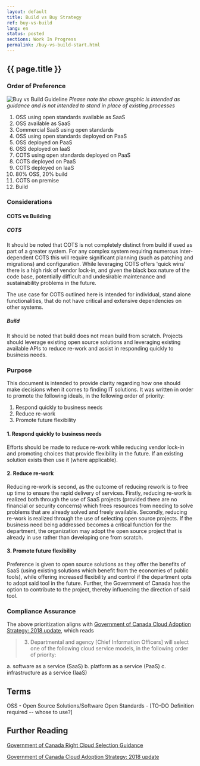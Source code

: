 ```yaml
---
layout: default
title: Build vs Buy Strategy
ref: buy-vs-build
lang: en
status: posted
sections: Work In Progress
permalink: /buy-vs-build-start.html
---
```


## {{ page.title }}

### Order of Preference

![Buy vs Build Guideline]({{site.baseurl}}/assets/images/Buy_vs_Build_Decision_Tree.png)
*Please note the above graphic is intended as guidance and is not intended to stand in place of existing processes*

1. OSS using open standards available as SaaS
2. OSS available as SaaS
3. Commercial SaaS using open standards
4. OSS using open standards deployed on PaaS
5. OSS deployed on PaaS
6. OSS deployed on IaaS
7. COTS using open standards deployed on PaaS
8. COTS deployed on PaaS
9. COTS deployed on IaaS
10. 80% OSS, 20% build
11. COTS on premise
12. Build

### Considerations

#### COTS vs Building

##### COTS

It should be noted that COTS is not completely distinct from build if used as part of a greater system. For any complex system requiring numerous inter-dependent COTS this will require significant planning (such as patching and migrations) and configuration.
While leveraging COTS offers 'quick wins' there is a high risk of vendor lock-in, and given the black box nature of the code base, potentially difficult and undesirable maintenance and sustainability problems in the future.

The use case for COTS outlined here is intended for individual, stand alone functionalities, that do not have critical and extensive dependencies on other systems.

##### Build

It should be noted that build does not mean build from scratch. Projects should leverage existing open source solutions and leveraging existing available APIs to reduce re-work and assist in responding quickly to business needs.

### Purpose

This document is intended to provide clarity regarding how one should make decisions when it comes to finding IT solutions.
It was written in order to promote the following ideals, in the following order of priority:

1. Respond quickly to business needs
2. Reduce re-work
3. Promote future flexibility

#### 1. Respond quickly to business needs

Efforts should be made to reduce re-work while reducing vendor lock-in and promoting choices that provide flexibility in the future. If an existing solution exists then use it (where applicable).

#### 2. Reduce re-work

Reducing re-work is second, as the outcome of reducing rework is to free up time to ensure the rapid delivery of services.
Firstly, reducing re-work is realized both through the use of SaaS projects (provided there are no financial or security concerns) which frees resources from needing to solve problems that are already solved and freely available.
Secondly, reducing re-work is realized through the use of selecting open source projects. If the business need being addressed becomes a critical function for the department, the organization may adopt the open source project that is already in use rather than developing one from scratch.

#### 3. Promote future flexibility

Preference is given to open source solutions as they offer the benefits of SaaS (using existing solutions which benefit from the economies of public tools), while offering increased flexibility and control if the department opts to adopt said tool in the future. Further, the Government of Canada has the option to contribute to the project, thereby influencing the direction of said tool.

### Compliance Assurance

The above prioritization aligns with [Government of Canada Cloud Adoption Strategy: 2018 update](https://www.canada.ca/en/government/system/digital-government/modern-emerging-technologies/cloud-services/government-canada-cloud-adoption-strategy.html), which reads

<!--markdownlint-disable MD029-->
> 3. Departmental and agency [Chief Information Officers] will select one of the following cloud service models, in the following order of priority:

a. software as a service (SaaS)
b. platform as a service (PaaS)
c. infrastructure as a service (IaaS)
<!--markdownlint-enable MD029-->

## Terms

OSS - Open Source Solutions/Software
Open Standards - [TO-DO Definition required -- whose to use?]

## Further Reading

[Government of Canada Right Cloud Selection Guidance](https://www.canada.ca/en/government/system/digital-government/modern-emerging-technologies/cloud-services/government-canada-right-cloud-selection-guidance.html)

[Government of Canada Cloud Adoption Strategy: 2018 update](https://www.canada.ca/en/government/system/digital-government/modern-emerging-technologies/cloud-services/government-canada-cloud-adoption-strategy.html)
